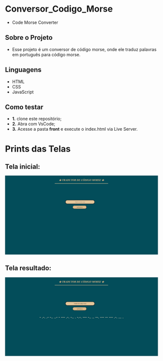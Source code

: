 # Conversor_Codigo_Morse
- Code Morse Converter
## Sobre o Projeto

- Esse projeto é um conversor de código morse, onde ele traduz palavras em português para código morse.

## Linguagens

- HTML
- CSS
- JavaScript

## Como testar

- **1.** clone este repositório;
- **2.** Abra com VsCode;
- **3.** Acesse a pasta **front** e execute o index.html via Live Server.

# Prints das Telas

## Tela inicial:

![Tela01](./Telas/tela1.jpeg)

## Tela resultado:

![Tela01](./Telas/tela2.jpeg)
